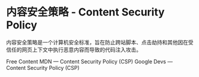 # 内容安全策略 - Content Security Policy

内容安全策略是一个计算机安全标准，旨在防止跨站脚本、点击劫持和其他因在受信任的网页上下文中执行恶意内容而导致的代码注入攻击。

<ResourceGroupTitle>Free Content</ResourceGroupTitle>
<BadgeLink badgeText='Read' colorScheme="yellow" href='https://developer.mozilla.org/en-US/docs/Web/HTTP/CSP'>MDN — Content Security Policy (CSP)</BadgeLink>
<BadgeLink badgeText='Read' colorScheme="yellow" href='https://developers.google.com/web/fundamentals/security/csp'>Google Devs — Content Security Policy (CSP)</BadgeLink>

